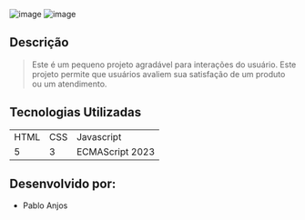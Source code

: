 ![image](https://github.com/user-attachments/assets/9c55e98e-3734-426c-ba5d-5987390fa8a3)
![image](https://github.com/user-attachments/assets/687e4143-7b89-42b3-a9a3-6f73530b9ce0)



## Descrição

> Este é um pequeno projeto agradável para interações do usuário. Este projeto permite que usuários avaliem sua satisfação de um produto ou um atendimento.

## Tecnologias Utilizadas

<table>
  <tr>
    <td>HTML</td>
    <td>CSS</td>
    <td>Javascript</td>
  </tr>
  <tr>
    <td>5</td>
    <td>3</td>
    <td>ECMAScript 2023</td>
  </tr>
</table>

## Desenvolvido por: 

- Pablo Anjos
